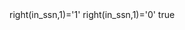 <?xml version='1.0' encoding='UTF-8'?>
<dqExpressionRulesNode ruleType="Dimension Rule" ruleTypeLabel="Dimension Rule" description="SSN found on list of restricted SSNs" name="Restricted SSN" elemId="12060178" code="MTCH_BLACKLISTED_SSN" type="ExpressionRule">
	<ruleColumnWrapper>
		<ruleColumnNode name="in_ssn" elemId="12060194" type="string"/>
	</ruleColumnWrapper>
	<dqRuleResultWrapper>
		<dqRuleResultNode elemId="12060195" code="MATCH">
			<expression>right(in_ssn,1)=&#39;1&#39;</expression>
		</dqRuleResultNode>
		<dqRuleResultNode elemId="12060196" code="PARTIAL_MATCH">
			<expression>right(in_ssn,1)=&#39;0&#39;</expression>
		</dqRuleResultNode>
		<dqRuleResultNode elemId="12060197" code="NO_MATCH">
			<expression>true</expression>
		</dqRuleResultNode>
	</dqRuleResultWrapper>
</dqExpressionRulesNode>